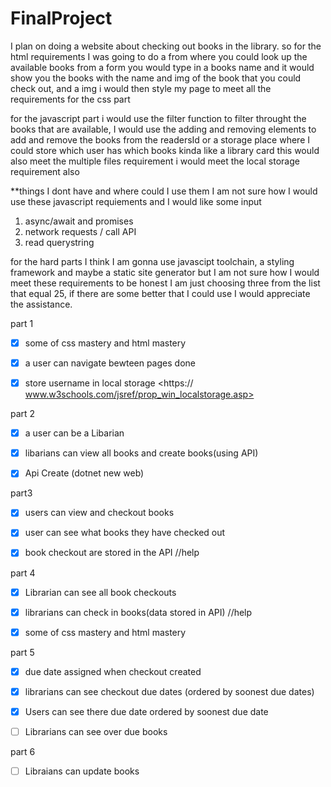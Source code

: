 # FinalProject
I plan on doing a website about checking out books in the library. 
so for the html requirements I was going to do a from where you could 
look up the available books from a form you would type in a books name and it would show you the books with the  name and img of the book that you could check out, and a img i would then style my page to meet all the requirements for the css part 

for the javascript part i would use the filter function to filter throught the books that are available, I would use the adding and removing elements to add and remove the books from the readersId or a storage place where I could store which user has which books kinda like a library card this would also meet the multiple files requirement i would meet the local storage requirement also 

**things I dont have and where could I use them
I am not sure how I would use these javascript requiements and I would like some input 
1) async/await and promises
2) network requests / call API
3) read querystring

for the hard parts I think I am gonna use javascipt toolchain, a styling framework 
and maybe a static site generator but I am not sure how I would meet these requirements to be honest I am just choosing three from the list that equal 25, if there are some better that I could use I would appreciate the assistance.



part 1 
   - [x] some of css mastery and html mastery
   - [x]  a user can navigate bewteen pages done 
   - [x] store username in local storage <https://  www.w3schools.com/jsref/prop_win_localstorage.asp>



part 2 
- [x] a user can be a Libarian 
- [x] libarians can view all books and create books(using API)
- [x] Api Create (dotnet new web)


part3 
- [x] users can view and checkout books
- [x] user can see what books they have checked out
- [x] book checkout are stored in the API //help




part 4

- [X] Librarian can see all book checkouts 
- [x] librarians can check in books(data stored in API) //help
- [X] some of css mastery and html mastery




part 5 
- [x] due date assigned when checkout created 
- [x] librarians can see checkout due dates (ordered by soonest due dates)
- [x] Users can see there due date ordered by soonest due date 
- [ ] Librarians can see over due books 




part 6 
- [ ] Libraians can update books 